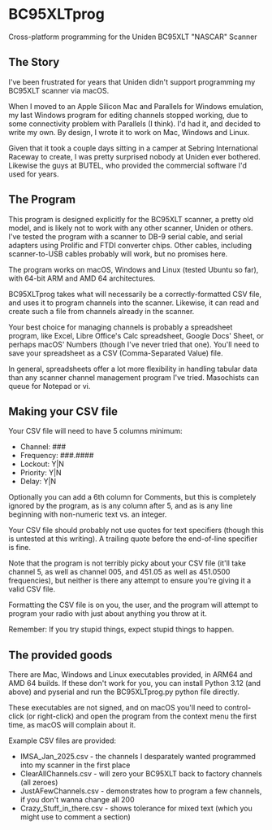# BC95XLTprog
Cross-platform programming for the Uniden BC95XLT "NASCAR" Scanner

## The Story
I've been frustrated for years that Uniden didn't support programming my BC95XLT scanner via macOS. 

When I moved to an Apple Silicon Mac and Parallels for Windows emulation, my last Windows program for editing channels stopped working, due to some connectivity problem with Parallels (I think). I'd had it, and decided to write my own. By design, I wrote it to work on Mac, Windows and Linux.

Given that it took a couple days sitting in a camper at Sebring International Raceway to create, I was pretty surprised nobody at Uniden ever bothered. Likewise the guys at BUTEL, who provided the commercial software I'd used for years.

## The Program
This program is designed explicitly for the BC95XLT scanner, a pretty old model, and is likely not to work with any other scanner, Uniden or others. I've tested the program with a scanner to DB-9 serial cable, and serial adapters using Prolific and FTDI converter chips. Other cables, including scanner-to-USB cables probably will work, but no promises here.

The program works on macOS, Windows and Linux (tested Ubuntu so far), with 64-bit ARM and AMD 64 architectures.

BC95XLTprog takes what will necessarily be a correctly-formatted CSV file, and uses it to program channels into the scanner. Likewise, it can read and create such a file from channels already in the scanner.

Your best choice for managing channels is probably a spreadsheet program, like Excel, Libre Office's Calc spreadsheet, Google Docs' Sheet, or perhaps macOS' Numbers (though I've never tried that one). You'll need to save your spreadsheet as a CSV (Comma-Separated Value) file.

In general, spreadsheets offer a lot more flexibility in handling tabular data than any scanner channel management program I've tried. Masochists can queue for Notepad or vi.

## Making your CSV file
Your CSV file will need to have 5 columns minimum:

- Channel: ###
- Frequency: ###.####
- Lockout: Y|N
- Priority: Y|N
- Delay: Y|N

Optionally you can add a 6th column for Comments, but this is completely ignored by the program, as is any column after 5, and as is any line beginning with non-numeric text vs. an integer.

Your CSV file should probably not use quotes for text specifiers (though this is untested at this writing). A trailing quote before the end-of-line specifier is fine.

Note that the program is not terribly picky about your CSV file (it'll take channel 5, as well as channel 005, and 451.05 as well as 451.0500 frequencies), but neither is there any attempt to ensure you're giving it a valid CSV file.

Formatting the CSV file is on you, the user, and the program will attempt to program your radio with just about anything you throw at it.

Remember: If you try stupid things, expect stupid things to happen.

## The provided goods
There are Mac, Windows and Linux executables provided, in ARM64 and AMD 64 builds. If these don't work for you, you can install Python 3.12 (and above) and pyserial and run the BC95XLTprog.py python file directly.

These executables are not signed, and on macOS you'll need to control-click (or right-click) and open the program from the context menu the first time, as macOS will complain about it.

Example CSV files are provided:

- IMSA_Jan_2025.csv - the channels I desparately wanted programmed into my scanner in the first place
- ClearAllChannels.csv - will zero your BC95XLT back to factory channels (all zeroes)
- JustAFewChannels.csv - demonstrates how to program a few channels, if you don't wanna change all 200
- Crazy_Stuff_in_there.csv - shows tolerance for mixed text (which you might use to comment a section)
